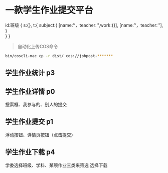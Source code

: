 # 一款学生作业提交平台


id:班级 {
    s:{},
    t:{
      subject:{
          [name:’‘，teacher:'',work:{}],
          [name:’‘，teacher:''],
      }   
    }
}
> 自动化上传COS命令
```bash
bin/coscli-mac cp -r dist/ cos://jobpost-*******
```
## 学生作业统计 p3
## 学生作业详情 p0
  搜索框、我参与的、别人的提交
## 学生作业提交 p1 
  浮动按钮、详情页按钮（点击提交）
## 学生作业下载 p4
  学委选择班级、学科、某项作业三类来筛选
  选择下载